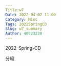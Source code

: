 ```yaml
---
Title:w7
Date: 2022-04-07 11:00
Category: Misc
Tags: 2022SpringCD
Slug: w7_summary
Author: 40923230
---
```


2022-Spring-CD

<!-- PELICAN_END_SUMMARY -->

分組